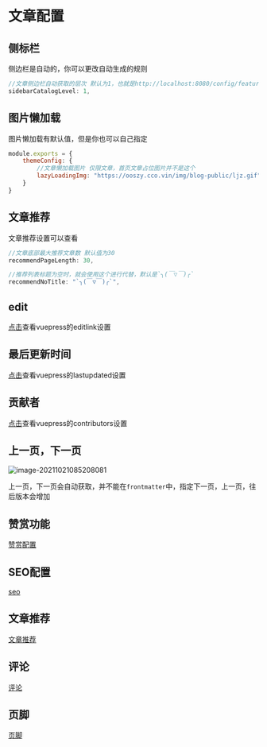 # 文章配置

## 侧标栏

侧边栏是自动的，你可以更改自动生成的规则

```js
//文章侧边栏自动获取的层次 默认为1，也就是http://localhost:8080/config/feature/donate.html,只会自动生成feature目录下的文件
sidebarCatalogLevel: 1,
```



## 图片懒加载

图片懒加载有默认值，但是你也可以自己指定

```js
module.exports = {
    themeConfig: {
        //文章懒加载图片 仅限文章，首页文章占位图片并不是这个
        lazyLoadingImg: "https://ooszy.cco.vin/img/blog-public/ljz.gif",
    }
}
```



## 文章推荐

文章推荐设置可以查看

```js
//文章底部最大推荐文章数 默认值为30
recommendPageLength: 30,

//推荐列表标题为空时，就会使用这个进行代替，默认是`╮(￣▽￣)╭`
recommendNoTitle: "`╮(￣▽￣)╭`",
```



## edit

<a href="https://v2.vuepress.vuejs.org/zh/reference/default-theme/config.html#editlink">点击</a>查看vuepress的editlink设置



## 最后更新时间

<a href="https://v2.vuepress.vuejs.org/zh/reference/default-theme/config.html#lastupdated">点击</a>查看vuepress的lastupdated设置



## 贡献者



<a href="https://v2.vuepress.vuejs.org/zh/reference/default-theme/config.html#contributors">点击</a>查看vuepress的contributors设置



## 上一页，下一页

![image-20211021085208081](https://ooszy.cco.vin/img/blog-note/image-20211021085208081.png?x-oss-process=style/pictureProcess1)





上一页，下一页会自动获取，并不能在`frontmatter`中，指定下一页，上一页，往后版本会增加



## 赞赏功能

[赞赏配置](../feature/donate.md)



## SEO配置

[seo](../feature/seo.md)



## 文章推荐

[文章推荐](../feature/recommend.md)



## 评论

[评论](../comment/)

## 页脚

[页脚](../footer.md)

